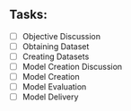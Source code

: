## Tasks:
 - [ ] Objective Discussion
 - [ ] Obtaining Dataset
 - [ ] Creating Datasets
 - [ ] Model Creation Discussion
 - [ ] Model Creation
 - [ ] Model Evaluation
 - [ ] Model Delivery

